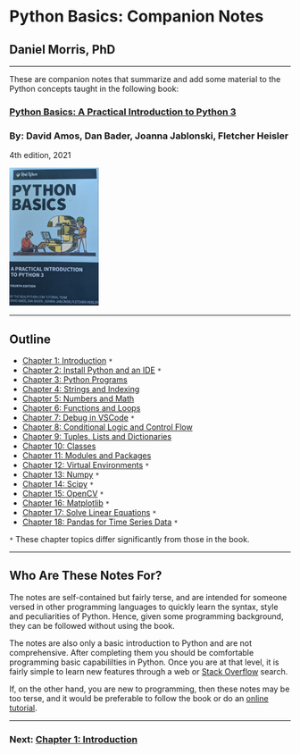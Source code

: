 # Python Basics: Companion Notes

## Daniel Morris, PhD
___

These are companion notes that summarize and add some material to the Python concepts taught in the following book:   

### **[Python Basics: A Practical Introduction to Python 3](https://realpython.com/products/python-basics-book/)**
### By: **David Amos, Dan Bader, Joanna Jablonski, Fletcher Heisler**
4th edition, 2021

![Python Basics](.Images/book.png)

___
## **Outline**

* [Chapter 1: Introduction](Chapter_01_Introduction.md) `*`
* [Chapter 2: Install Python and an IDE](Chapter_02_Installation_and_IDE.ipynb) `*`
* [Chapter 3: Python Programs](Chapter_03_Python_Programs.md)
* [Chapter 4: Strings and Indexing](Chapter_04_Strings_and_Indexing.md)
* [Chapter 5: Numbers and Math](Chapter_05_Numbers_and_Math.md)
* [Chapter 6: Functions and Loops](Chapter_06_Functions_and_Loops.md)
* [Chapter 7: Debug in VSCode](Chapter_07_Debug_in_VSCode.md) `*`
* [Chapter 8: Conditional Logic and Control Flow](Chapter_08_Conditional_Logic_and_Control_Flow.md)
* [Chapter 9: Tuples, Lists and Dictionaries](Chapter_09_Tuples_Lists_and_Dictionaries.md)
* [Chapter 10: Classes](Chapter_10_Classes.md)
* [Chapter 11: Modules and Packages](Chapter_11_Modules_and_Packages.md)
* [Chapter 12: Virtual Environments](Chapter_12_Virtual_Environments.md) `*`
* [Chapter 13: Numpy](Chapter_13_Numpy.ipynb) `*`
* [Chapter 14: Scipy](Chapter_14_Scipy.ipynb) `*`
* [Chapter 15: OpenCV](Chapter_15_OpenCV.ipynb) `*`
* [Chapter 16: Matplotlib](Chapter_16_Matplotlib.ipynb) `*`
* [Chapter 17: Solve Linear Equations](Chapter_17_Linear_Equations.ipynb) `*`
* [Chapter 18: Pandas for Time Series Data](Chapter_18_Pandas_for_Time_Series_Data.ipynb) `*`

`*` These chapter topics differ significantly from those in the book.

___
## Who Are These Notes For?

The notes are self-contained but fairly terse, and are intended for someone versed in other programming languages to quickly learn the syntax, style and peculiarities of Python.  Hence, given some programming background, they can be followed without using the book.  

The notes are also only a basic introduction to Python and are not comprehensive.  After completing them you should be comfortable programming basic capabililties in Python.  Once you are at that level, it is fairly simple to learn new features through a web or [Stack Overflow](https://stackoverflow.com/) search.  

If, on the other hand, you are new to programming, then these notes may be too terse, and it would be preferable to follow the book or do an [online tutorial](https://docs.python.org/3/tutorial/index.html).    

___
### Next: [Chapter 1: Introduction](Chapter_01_Introduction.md)
